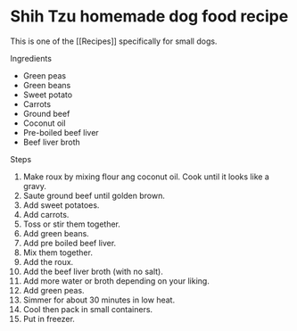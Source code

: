 # Shih Tzu homemade dog food recipe

This is one of the [[Recipes]] specifically for small dogs.

Ingredients

- Green peas
- Green beans
- Sweet potato
- Carrots
- Ground beef
- Coconut oil
- Pre-boiled beef liver
- Beef liver broth

Steps

1. Make roux by mixing flour ang coconut oil. Cook until it looks like a gravy.
2. Saute ground beef until golden brown.
3. Add sweet potatoes.
4. Add carrots.
5. Toss or stir them together.
6. Add green beans.
7. Add pre boiled beef liver.
8. Mix them together.
9. Add the roux.
10. Add the beef liver broth (with no salt).
11. Add more water or broth depending on your liking.
12. Add green peas.
13. Simmer for about 30 minutes in low heat.
14. Cool then pack in small containers.
15. Put in freezer.

